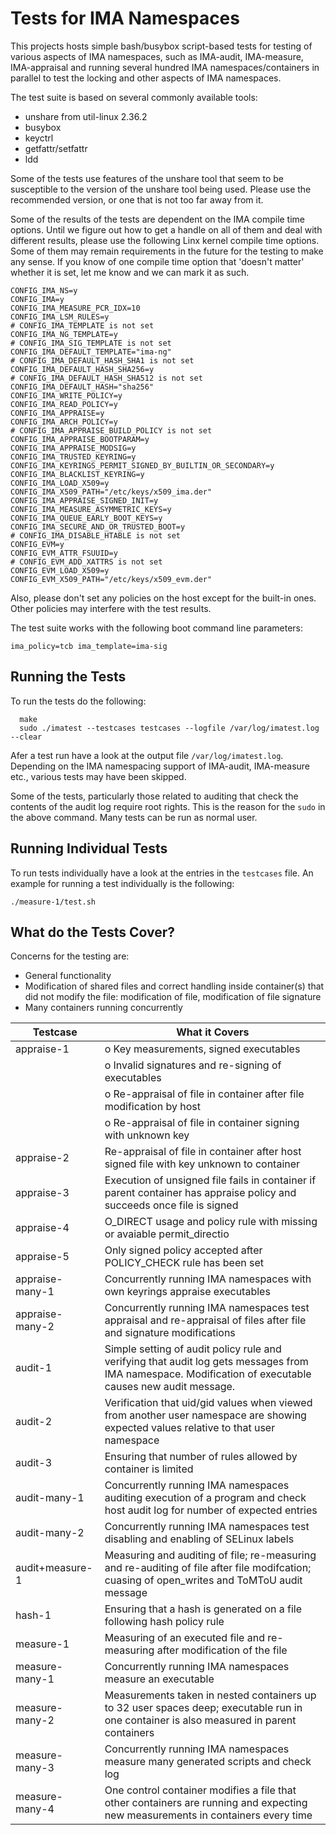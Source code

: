 # Tests for IMA Namespaces

This projects hosts simple bash/busybox script-based tests for testing of various 
aspects of IMA namespaces, such as IMA-audit, IMA-measure, IMA-appraisal and running
several hundred IMA namespaces/containers in parallel to test the locking and other
aspects of IMA namespaces.

The test suite is based on several commonly available tools:
- unshare from util-linux 2.36.2
- busybox
- keyctrl
- getfattr/setfattr
- ldd

Some of the tests use features of the unshare tool that seem to be susceptible
to the version of the unshare tool being used. Please use the recommended
version, or one that is not too far away from it.

Some of the results of the tests are dependent on the IMA compile time options. Until we
figure out how to get a handle on all of them and deal with different results, please use
the following Linx kernel compile time options. Some of them may remain requirements in the
future for the testing to make any sense. If you know of one compile time option that
'doesn't matter' whether it is set, let me know and we can mark it as such.

```
CONFIG_IMA_NS=y
CONFIG_IMA=y
CONFIG_IMA_MEASURE_PCR_IDX=10
CONFIG_IMA_LSM_RULES=y
# CONFIG_IMA_TEMPLATE is not set
CONFIG_IMA_NG_TEMPLATE=y
# CONFIG_IMA_SIG_TEMPLATE is not set
CONFIG_IMA_DEFAULT_TEMPLATE="ima-ng"
# CONFIG_IMA_DEFAULT_HASH_SHA1 is not set
CONFIG_IMA_DEFAULT_HASH_SHA256=y
# CONFIG_IMA_DEFAULT_HASH_SHA512 is not set
CONFIG_IMA_DEFAULT_HASH="sha256"
CONFIG_IMA_WRITE_POLICY=y
CONFIG_IMA_READ_POLICY=y
CONFIG_IMA_APPRAISE=y
CONFIG_IMA_ARCH_POLICY=y
# CONFIG_IMA_APPRAISE_BUILD_POLICY is not set
CONFIG_IMA_APPRAISE_BOOTPARAM=y
CONFIG_IMA_APPRAISE_MODSIG=y
CONFIG_IMA_TRUSTED_KEYRING=y
CONFIG_IMA_KEYRINGS_PERMIT_SIGNED_BY_BUILTIN_OR_SECONDARY=y
CONFIG_IMA_BLACKLIST_KEYRING=y
CONFIG_IMA_LOAD_X509=y
CONFIG_IMA_X509_PATH="/etc/keys/x509_ima.der"
CONFIG_IMA_APPRAISE_SIGNED_INIT=y
CONFIG_IMA_MEASURE_ASYMMETRIC_KEYS=y
CONFIG_IMA_QUEUE_EARLY_BOOT_KEYS=y
CONFIG_IMA_SECURE_AND_OR_TRUSTED_BOOT=y
# CONFIG_IMA_DISABLE_HTABLE is not set
CONFIG_EVM=y
CONFIG_EVM_ATTR_FSUUID=y
# CONFIG_EVM_ADD_XATTRS is not set
CONFIG_EVM_LOAD_X509=y
CONFIG_EVM_X509_PATH="/etc/keys/x509_evm.der"
```

Also, please don't set any policies on the host except for the built-in ones.
Other policies may interfere with the test results.

The test suite works with the following boot command line parameters:

```
ima_policy=tcb ima_template=ima-sig
```

## Running the Tests

To run the tests do the following:

```
  make
  sudo ./imatest --testcases testcases --logfile /var/log/imatest.log --clear
```

Afer a test run have a look at the output file `/var/log/imatest.log`. Depending on the
IMA namespacing support of IMA-audit, IMA-measure etc., various tests may have been skipped.

Some of the tests, particularly those related to auditing that check the contents of the
audit log require root rights. This is the reason for the `sudo` in the above command.
Many tests can be run as normal user.

## Running Individual Tests

To run tests individually have a look at the entries in the `testcases` file.
An example for running a test individually is the following:

```
./measure-1/test.sh
```

## What do the Tests Cover?

Concerns for the testing are:
- General functionality
- Modification of shared files and correct handling inside container(s) that did not modify the file: modification of file, modification of file signature
- Many containers running concurrently

| Testcase        | What it Covers                                          |
|-----------------|---------------------------------------------------------|
| appraise-1      | o Key measurements, signed executables                  |
|                 | o Invalid signatures and re-signing of executables      |
|                 | o Re-appraisal of file in container after file modification by host |
|                 | o Re-appraisal of file in container signing with unknown key |
| appraise-2      | Re-appraisal of file in container after host signed file with key unknown to container |
| appraise-3      | Execution of unsigned file fails in container if parent container has appraise policy and succeeds once file is signed |
| appraise-4      | O_DIRECT usage and policy rule with missing or avaiable permit_directio |
| appraise-5      | Only signed policy accepted after POLICY_CHECK rule has been set |
| appraise-many-1 | Concurrently running IMA namespaces with own keyrings appraise executables |
| appraise-many-2 | Concurrently running IMA namespaces test appraisal and re-appraisal of files after file and signature modifications |
| audit-1         | Simple setting of audit policy rule and verifying that audit log gets messages from IMA namespace. Modification of executable causes new audit message. |
| audit-2         | Verification that uid/gid values when viewed from another user namespace are showing expected values relative to that user namespace |
| audit-3         | Ensuring that number of rules allowed by container is limited |
| audit-many-1    | Concurrently running IMA namespaces auditing execution of a program and check host audit log for number of expected entries |
| audit-many-2    | Concurrently running IMA namespaces test disabling and enabling of SELinux labels |
| audit+measure-1 | Measuring and auditing of file; re-measuring and re-auditing of file after file modifcation; cuasing of open_writes and ToMToU audit message |
| hash-1          | Ensuring that a hash is generated on a file following hash policy rule |
| measure-1       | Measuring of an executed file and re-measuring after modification of the file|
| measure-many-1  | Concurrently running IMA namespaces measure an executable |
| measure-many-2  | Measurements taken in nested containers up to 32 user spaces deep; executable run in one container is also measured in parent containers|
| measure-many-3  | Concurrently running IMA namespaces measure many generated scripts and check log |
| measure-many-4  | One control container modifies a file that other containers are running and expecting new measurements in containers every time |
